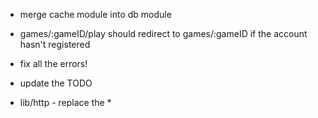 * merge cache module into db module
* games/:gameID/play should redirect to games/:gameID if the account hasn't registered

* fix all the errors!
* update the TODO

* lib/http - replace the *
